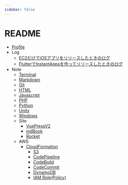 ```yaml
---
sidebar: false
---
```


# README

- [Profile](./profile.md)
- Log
  - [EC2だけでiOSアプリをリリースしたときのログ](./log/ec2mac.md)
  - [FlutterでInstantAppsを作ってリリースしたときのログ](./log/instatapp.md)
- Note
  - [Terminal](./note/terminal.md)
  - [Markdown](./note/markdown.md)
  - [Git](./note/git.md)
  - [HTML](./note/html.md)
  - [Javascript](./note/javascript.md)
  - [PHP](./note/php.md)
  - [Python](./note/python.md)
  - [Unity](./note/unity.md)
  - [Windows](./note/windows.md)
  - Site
    - [VuePressV2](./note/vuepress.md)
    - [mdBook](./note/mdbook.md)
    - [Rocket](./note/rocket.md)
  - AWS
    - [CloudFormation](./note/aws/cfn/index.md)
      - [S3](./note/aws/cfn/s3.md)
      - [CodePipeline](./note/aws/cfn/pipeline.md)
      - [CodeBuild](./note/aws/cfn/codebuild.md)
      - [CodeCommit](./note/aws/cfn/codecommit.md)
      - [DynamoDB](./note/aws/cfn/dynamodb.md)
      - [IAM Role(Policy)](./note/aws/cfn/role-policy.md)
